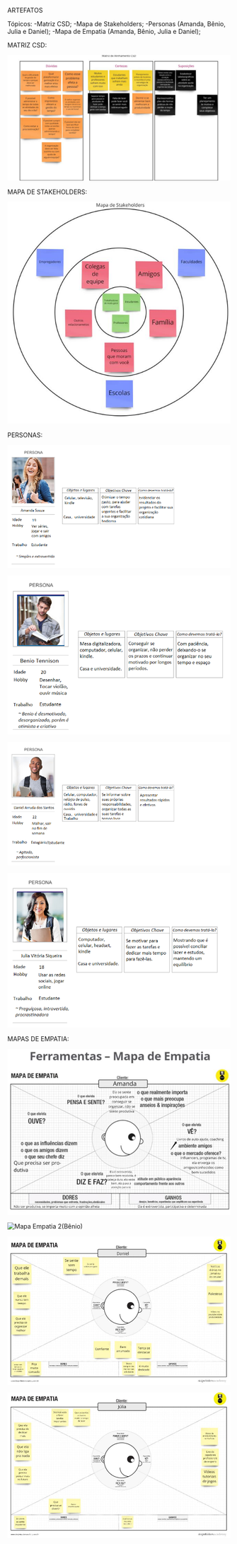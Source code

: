 ARTEFATOS

Tópicos:
-Matriz CSD;
-Mapa de Stakeholders;
-Personas (Amanda, Bênio, Julia e Daniel);
-Mapa de Empatia (Amanda, Bênio, Julia e Daniel);



MATRIZ CSD:

![Matriz CSD](/Artefatos/Arquivos-Sprint1/Artefatos-imgs/Matriz-CSD.jpg)



MAPA DE STAKEHOLDERS:

![Mapa Stakeholders](/Artefatos/Arquivos-Sprint1/Artefatos-imgs/Mapa-Stakeholders.jpg)



PERSONAS:

![Persona 1 (Amanda)](/Artefatos/Arquivos-Sprint1/Artefatos-imgs/amanda2.png)

![Persona 2 (Bênio)](/Artefatos/Arquivos-Sprint1/Artefatos-imgs/Benio2.png)

![Persona 3 (Daniel)](/Artefatos/Arquivos-Sprint1/Artefatos-imgs/daniel2.png)

![Persona 4 (Julia)](/Artefatos/Arquivos-Sprint1/Artefatos-imgs/julia2.png)



MAPAS DE EMPATIA:

![Mapa Empatia 1(Amanda)](/Artefatos/Arquivos-Sprint1/Artefatos-imgs/Mapa-Empatia-Amanda.jpg)

![Mapa Empatia 2(Bênio)](/Artefatos/Arquivos-Sprint1/Artefatos-imgs/Mapa-Empatia-Bênio.jpg)

![Mapa Empatia 3(Daniel)](/Artefatos/Arquivos-Sprint1/Artefatos-imgs/Mapa-Empatia-Daniel.jpg)

![Mapa Empatia 4(Julia)](/Artefatos/Arquivos-Sprint1/Artefatos-imgs/Mapa-Empatia-Julia.jpg)
